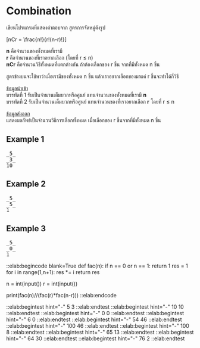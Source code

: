 # Combination

เขียนโปรแกรมที่แสดงคำตอบจาก สูตรการจัดหมู่ดังรูป

\[nCr = \frac{n!}{r!(n-r)!}\]

**n** คือจำนวนของทั้งหมดที่เรามี  
**r** คือจำนวนของที่เราอยากเลือก (โดยที่ r ≤ n)  
**nCr** คือจำนวนวิธีทั้งหมดที่แตกต่างกัน ถ้าต้องเลือกของ r ชิ้น จากที่มีทั้งหมด n ชิ้น

สูตรข้างบนจะใช้หาว่าเมื่อเรามีของทั้งหมด n ชิ้น แล้วเราอยากเลือกของมาแค่ r ชิ้นจะทำได้กี่วิธี  

<u>ข้อมูลนำเข้า</u>  
บรรทัดที่ 1 รับเป็นจำนวนเต็มบวกหรือศูนย์ แทนจำนวนของทั้งหมดที่เรามี **n**    
บรรทัดที่ 2 รับเป็นจำนวนเต็มบวกหรือศูนย์ แทนจำนวนของที่เราอยากเลือก **r** โดยที่ r ≤ n

<u>ข้อมูลส่งออก</u>  
แสดงผลลัพธ์เป็นจำนวนวิธีการเลือกทั้งหมด เมื่อเลือกของ r ชิ้นจากที่มีทั้งหมด n ชิ้น

## Example 1
<pre class="output">
_5_
_3_
10
</pre>

## Example 2
<pre class="output">
_5_
_5_
1
</pre>

## Example 3
<pre class="output">
_5_
_0_
1
</pre>

::elab:begincode blank=True
def fac(n):
    if n == 0 or n == 1:
        return 1
    res = 1
    for i in range(1,n+1):
        res *= i
    return res

n = int(input())
r = int(input())

print(fac(n)//(fac(r)*fac(n-r)))
::elab:endcode

::elab:begintest hint="-"
5
3
::elab:endtest
::elab:begintest hint="-"
10
10
::elab:endtest
::elab:begintest hint="-"
0
0
::elab:endtest
::elab:begintest hint="-"
6
0
::elab:endtest
::elab:begintest hint="-"
54
46
::elab:endtest
::elab:begintest hint="-"
100
46
::elab:endtest
::elab:begintest hint="-"
100
8
::elab:endtest
::elab:begintest hint="-"
65
13
::elab:endtest
::elab:begintest hint="-"
64
30
::elab:endtest
::elab:begintest hint="-"
76
2
::elab:endtest